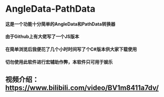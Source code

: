 # AngleData-PathData
#### 这是一个功能十分简单的AngleData和PathData转换器
#### 由于Github上有大佬写了一个JS版本
#### 在简单浏览后我便花了几个小时时间写了个C#版本供大家下载使用
#### 切勿使用此软件进行宏辅助作弊，本软件只可用于娱乐
## 视频介绍：https://www.bilibili.com/video/BV1m8411a7dv/
